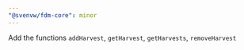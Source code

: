 ```yaml
---
"@svenvw/fdm-core": minor
---
```


Add the functions `addHarvest`, `getHarvest`, `getHarvests`, `removeHarvest`
